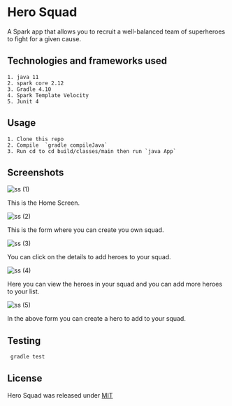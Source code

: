# Hero Squad

A Spark app that allows you to recruit a well-balanced team of superheroes to fight for a given cause.

## Technologies and frameworks used
    1. java 11
    2. spark core 2.12
    3. Gradle 4.10
    4. Spark Template Velocity
    5. Junit 4

## Usage

    1. Clone this repo
    2. Compile  `gradle compileJava`
    3. Run cd to cd build/classes/main then run `java App`

## Screenshots

![ss (1)](https://user-images.githubusercontent.com/14147462/56093757-1e3efc00-5ed5-11e9-955d-f85fd1ce8707.png)

This is the Home Screen.

![ss (2)](https://user-images.githubusercontent.com/14147462/56093763-2860fa80-5ed5-11e9-9baf-c88fd6a8ce42.png)

This is the form where you can create you own squad.

![ss (3)](https://user-images.githubusercontent.com/14147462/56093765-2dbe4500-5ed5-11e9-8d4e-c7598829d1cf.png)

You can click on the details to add heroes to your squad.

![ss (4)](https://user-images.githubusercontent.com/14147462/56093767-33b42600-5ed5-11e9-8951-050f6723e9a5.png)

Here you can view the heroes in your squad and you can add more heroes to your list.

![ss (5)](https://user-images.githubusercontent.com/14147462/56093769-3a429d80-5ed5-11e9-956f-2cf2c1995373.png)

In the above form you can create a hero to add to your squad.

## Testing

   ```java
    gradle test
```

## License
Hero Squad was released under [MIT](LICENSE)
